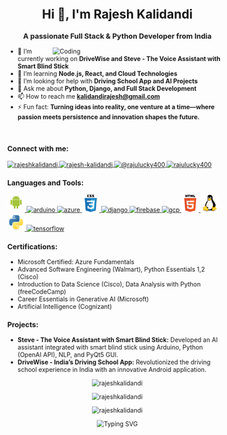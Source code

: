 <h1 align="center">Hi 👋, I'm Rajesh Kalidandi</h1>
<h3 align="center">A passionate Full Stack & Python Developer from India</h3>

<img align="right" alt="Coding" width="400" src="https://camo.githubusercontent.com/19db51af5f90f1b152bc0b9078f5fe97053955be5074f03f17019c70345bdcdb/68747470733a2f2f6d69726f2e6d656469756d2e636f6d2f6d61782f313336302f302a37513379765349765f7430696f4a2d5a2e676966">

- 🔭 I’m currently working on **DriveWise and Steve - The Voice Assistant with Smart Blind Stick**
- 🌱 I’m learning **Node.js, React, and Cloud Technologies**
- 🤝 I’m looking for help with **Driving School App and AI Projects**
- 💬 Ask me about **Python, Django, and Full Stack Development**
- 📫 How to reach me **kalidandirajesh@gmail.com**
- ⚡ Fun fact: **Turning ideas into reality, one venture at a time—where passion meets persistence and innovation shapes the future.**

<br/>

<h3 align="left">Connect with me:</h3>
<p align="left">
    <a href="https://twitter.com/rajeshkalidandi" target="blank">
        <img align="center" src="https://raw.githubusercontent.com/rahuldkjain/github-profile-readme-generator/master/src/images/icons/Social/twitter.svg" alt="rajeshkalidandi" height="30" width="40" />
    </a>
    <a href="https://linkedin.com/in/rajesh-kalidandi" target="blank">
        <img align="center" src="https://raw.githubusercontent.com/rahuldkjain/github-profile-readme-generator/master/src/images/icons/Social/linked-in-alt.svg" alt="rajesh-kalidandi" height="30" width="40" />
    </a>
    <a href="https://medium.com/@rajulucky400" target="blank">
        <img align="center" src="https://raw.githubusercontent.com/rahuldkjain/github-profile-readme-generator/master/src/images/icons/Social/medium.svg" alt="@rajulucky400" height="30" width="40" />
    </a>
    <a href="https://www.hackerrank.com/rajulucky400" target="blank">
        <img align="center" src="https://raw.githubusercontent.com/rahuldkjain/github-profile-readme-generator/master/src/images/icons/Social/hackerrank.svg" alt="rajulucky400" height="30" width="40" />
    </a>
</p>

<h3 align="left">Languages and Tools:</h3>
<p align="left"> 
    <a href="https://developer.android.com" target="_blank" rel="noreferrer"> 
        <img src="https://raw.githubusercontent.com/devicons/devicon/master/icons/android/android-original-wordmark.svg" alt="android" width="40" height="40"/> 
    </a> 
    <a href="https://www.arduino.cc/" target="_blank" rel="noreferrer"> 
        <img src="https://cdn.worldvectorlogo.com/logos/arduino-1.svg" alt="arduino" width="40" height="40"/> 
    </a> 
    <a href="https://azure.microsoft.com/en-in/" target="_blank" rel="noreferrer"> 
        <img src="https://www.vectorlogo.zone/logos/microsoft_azure/microsoft_azure-icon.svg" alt="azure" width="40" height="40"/> 
    </a> 
    <a href="https://www.w3schools.com/css/" target="_blank" rel="noreferrer"> 
        <img src="https://raw.githubusercontent.com/devicons/devicon/master/icons/css3/css3-original-wordmark.svg" alt="css3" width="40" height="40"/> 
    </a> 
    <a href="https://www.djangoproject.com/" target="_blank" rel="noreferrer"> 
        <img src="https://cdn.worldvectorlogo.com/logos/django.svg" alt="django" width="40" height="40"/> 
    </a> 
    <a href="https://firebase.google.com/" target="_blank" rel="noreferrer"> 
        <img src="https://www.vectorlogo.zone/logos/firebase/firebase-icon.svg" alt="firebase" width="40" height="40"/> 
    </a> 
    <a href="https://cloud.google.com" target="_blank" rel="noreferrer"> 
        <img src="https://www.vectorlogo.zone/logos/google_cloud/google_cloud-icon.svg" alt="gcp" width="40" height="40"/> 
    </a> 
    <a href="https://www.w3.org/html/" target="_blank" rel="noreferrer"> 
        <img src="https://raw.githubusercontent.com/devicons/devicon/master/icons/html5/html5-original-wordmark.svg" alt="html5" width="40" height="40"/> 
    </a> 
    <a href="https://www.linux.org/" target="_blank" rel="noreferrer"> 
        <img src="https://raw.githubusercontent.com/devicons/devicon/master/icons/linux/linux-original.svg" alt="linux" width="40" height="40"/> 
    </a> 
    <a href="https://www.python.org" target="_blank" rel="noreferrer"> 
        <img src="https://raw.githubusercontent.com/devicons/devicon/master/icons/python/python-original.svg" alt="python" width="40" height="40"/> 
    </a> 
    <a href="https://www.tensorflow.org" target="_blank" rel="noreferrer"> 
        <img src="https://www.vectorlogo.zone/logos/tensorflow/tensorflow-icon.svg" alt="tensorflow" width="40" height="40"/> 
    </a>
</p>

<h3 align="left">Certifications:</h3>
<ul>
    <li>Microsoft Certified: Azure Fundamentals</li>
    <li>Advanced Software Engineering (Walmart), Python Essentials 1,2 (Cisco)</li>
    <li>Introduction to Data Science (Cisco), Data Analysis with Python (freeCodeCamp)</li>
    <li>Career Essentials in Generative AI (Microsoft)</li>
    <li>Artificial Intelligence (Cognizant)</li>
</ul>

<h3 align="left">Projects:</h3>
<ul>
    <li><b>Steve - The Voice Assistant with Smart Blind Stick:</b> Developed an AI assistant integrated with smart blind stick using Arduino, Python (OpenAI API), NLP, and PyQt5 GUI.</li>
    <li><b>DriveWise - India’s Driving School App:</b> Revolutionized the driving school experience in India with an innovative Android application.</li>
</ul>

<p align="center">
    <img src="https://github-readme-stats.vercel.app/api/top-langs?username=rajeshkalidandi&show_icons=true&locale=en&layout=compact" alt="rajeshkalidandi" />
</p>

<p align="center">
    <img src="https://github-readme-streak-stats.herokuapp.com/?user=rajeshkalidandi&" alt="rajeshkalidandi" />
</p>

<p align="center">
    <img src="https://github-profile-trophy.vercel.app/?username=rajeshkalidandi" alt="rajeshkalidandi" />
</p>

<p align="center">
    <img src="https://readme-typing-svg.herokuapp.com?lines=Full+Stack+Developer;Python+Enthusiast;Tech+Innovator&center=true&width=500&height=50" alt="Typing SVG">
</p>
